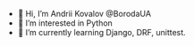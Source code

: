 - 👋 Hi, I’m Andrii Kovalov @BorodaUA
- 👀 I’m interested in Python
- 🌱 I’m currently learning Django, DRF, unittest.

<!---
BorodaUA/BorodaUA is a ✨ special ✨ repository because its `README.md` (this file) appears on your GitHub profile.
You can click the Preview link to take a look at your changes.
--->

